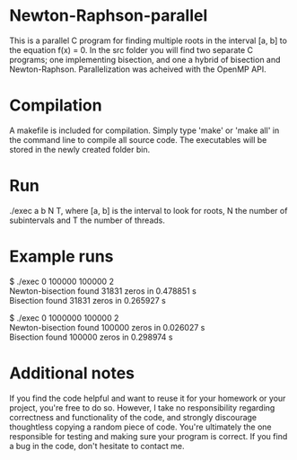 # Newton-Raphson-parallel
This is a parallel C program for finding multiple roots in the interval [a, b] to the equation f(x) = 0.
In the src folder you will find two separate C programs; one implementing bisection, and one a hybrid
of bisection and Newton-Raphson. Parallelization was acheived with the OpenMP API.

# Compilation
A makefile is included for compilation. Simply type 'make' or 'make all' in the command line to compile all source code. The executables will be stored in the newly created folder bin.

# Run
./exec a b N T, where [a, b] is the interval to look for roots, N the number of subintervals and T the number of threads.

# Example runs
$ ./exec 0 100000 100000 2 <br />
Newton-bisection found 31831 zeros in 0.478851 s<br />
Bisection found 31831 zeros in 0.265927 s

$ ./exec 0 1000000 100000 2 <br />
Newton-bisection found 100000 zeros in 0.026027 s <br />
Bisection found 100000 zeros in 0.298974 s

# Additional notes
If you find the code helpful and want to reuse it for your homework or your project, you're free to do so. However, I take no responsibility regarding correctness and functionality of the code, and strongly discourage thoughtless copying a random piece of code. You're ultimately the one responsible for testing and making sure your program is correct. If you find a bug in the code, don't hesitate to contact me.
